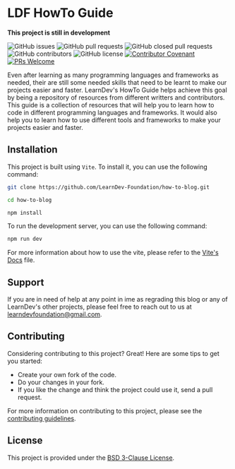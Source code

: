 # LDF HowTo Guide

**This project is still in development**

![GitHub issues](https://img.shields.io/github/issues/LearnDev-Foundation/how-to-blog?style=plastic) ![GitHub pull requests](https://img.shields.io/github/issues-pr/LearnDev-Foundation/how-to-blog?style=plastic) ![GitHub closed pull requests](https://img.shields.io/github/issues-pr-closed/LearnDev-Foundation/how-to-blog?style=plastic) ![GitHub contributors](https://img.shields.io/github/contributors/LearnDev-Foundation/how-to-blog?style=plastic) ![GitHub license](https://img.shields.io/github/license/LearnDev-Foundation/how-to-blog?style=plastic) [![Contributor Covenant](https://img.shields.io/badge/Contributor%20Covenant-2.1-4baaaa.svg)](code_of_conduct.md) [![PRs Welcome](https://img.shields.io/badge/PRs-welcome-brightgreen.svg?style=plastic)](https://makeapullrequest.com)

Even after learning as many programming languages and frameworks as needed, their are still some needed skills that need to be learnt to make our projects easier and faster. LearnDev's HowTo Guide helps achieve this goal by being a repository of resources from different writters and contributors. This guide is a collection of resources that will help you to learn how to code in different programming languages and frameworks. It would also help you to learn how to use different tools and frameworks to make your projects easier and faster.

## Installation

This project is built using `Vite`. To install it, you can use the following command:

```bash
git clone https://github.com/LearnDev-Foundation/how-to-blog.git

cd how-to-blog

npm install
```

To run the development server, you can use the following command:

```bash
npm run dev
```

For more information about how to use the vite, please refer to the [Vite's Docs](https://vitejs.dev/guide/) file.

## Support

If you are in need of help at any point in ime as regrading this blog or any of LearnDev's other projects, please feel free to reach out to us at [learndevfoundation@gmail.com](mailto:learndevfoundation@gmail.com).

## Contributing

Considering contributing to this project? Great! Here are some tips to get you started:

* Create your own fork of the code.
* Do your changes in your fork.
* If you like the change and think the project could use it, send a pull request.

For more information on contributing to this project, please see the [contributing guidelines](CONTRIBUTING.md).

## License

This project is provided under the [BSD 3-Clause License](https://opensource.org/licenses/BSD-3-Clause).
